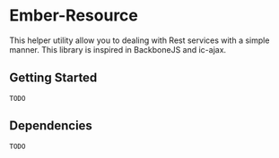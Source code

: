 # Ember-Resource

This helper utility allow you to dealing with Rest services with a simple manner. This library is inspired in BackboneJS and ic-ajax.

## Getting Started

`TODO`

## Dependencies

`TODO`
